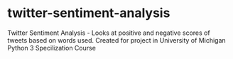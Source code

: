 # twitter-sentiment-analysis
Twitter Sentiment Analysis - Looks at positive and negative scores of tweets based on words used.
Created for project in University of Michigan Python 3 Specilization Course 

